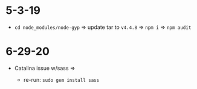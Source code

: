# 5-3-19

  - `cd node_modules/node-gyp` => update tar to `v4.4.8` => `npm i` => `npm audit`

# 6-29-20

- Catalina issue w/sass => 

  - re-run: `sudo gem install sass`

